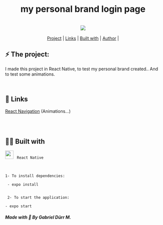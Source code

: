 
<h1 align="center" class="line-1 anim-typewriter"> my personal brand login page </h1>




<br>

<div align="center">
  


<img align="center" src="https://media2.giphy.com/media/ZkaliKDnbJWQV67SN1/giphy.gif?cid=790b76111f7b0728f01c01001854f0de8b5d981de42016a1&rid=giphy.gif&ct=g">

</div>


<br>
  
<div align="center"  class="links">
    <a href="#project">Project</a> |
     <a href="#links">Links</a> |
      <a href="#built_with">Built with</a> |
       <a href="#author">Author</a> |
</div>


<h2 id="project">⚡ The project: </h2>


<p> I made this project in React Native, to test my personal brand created.. And to test some animations.</p>



<br>


<h2 id="links">🔗 Links</h2>

[React Navigation](https://reactnavigation.org/) (Animations...)


 <br><br>
<h2 id="built_with"> 🧙‍♂️ Built with</h2>

<img width="27px" class="icon" src="https://img.icons8.com/color/48/000000/react-native.png"/> <code>  React Native </code> <br>

<br>

```
1- To install dependencies:

 - expo install 


 2- To start the application:

- expo start 
```
  


<h4 id = "author">  <em> Made with 💜 By Gabriel Dürr M. </em>  </h4>

